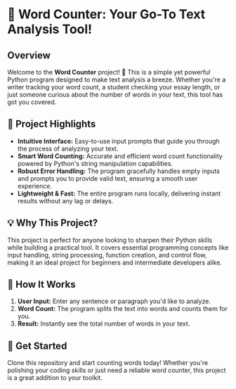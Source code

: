 # 📝 Word Counter: Your Go-To Text Analysis Tool!

## Overview

Welcome to the **Word Counter** project! 🚀 This is a simple yet powerful Python program designed to make text analysis a breeze. Whether you're a writer tracking your word count, a student checking your essay length, or just someone curious about the number of words in your text, this tool has got you covered.

## 🎯 Project Highlights

- **Intuitive Interface:** Easy-to-use input prompts that guide you through the process of analyzing your text.
- **Smart Word Counting:** Accurate and efficient word count functionality powered by Python's string manipulation capabilities.
- **Robust Error Handling:** The program gracefully handles empty inputs and prompts you to provide valid text, ensuring a smooth user experience.
- **Lightweight & Fast:** The entire program runs locally, delivering instant results without any lag or delays.

## 💡 Why This Project?

This project is perfect for anyone looking to sharpen their Python skills while building a practical tool. It covers essential programming concepts like input handling, string processing, function creation, and control flow, making it an ideal project for beginners and intermediate developers alike.

## 🚀 How It Works

1. **User Input:** Enter any sentence or paragraph you'd like to analyze.
2. **Word Count:** The program splits the text into words and counts them for you.
3. **Result:** Instantly see the total number of words in your text.

## 🎉 Get Started

Clone this repository and start counting words today! Whether you're polishing your coding skills or just need a reliable word counter, this project is a great addition to your toolkit.
